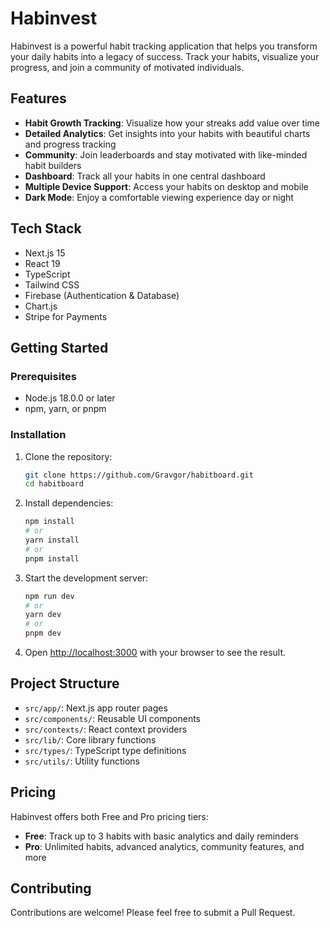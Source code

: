 # Habinvest

Habinvest is a powerful habit tracking application that helps you transform your daily habits into a legacy of success. Track your habits, visualize your progress, and join a community of motivated individuals.

## Features

- **Habit Growth Tracking**: Visualize how your streaks add value over time
- **Detailed Analytics**: Get insights into your habits with beautiful charts and progress tracking
- **Community**: Join leaderboards and stay motivated with like-minded habit builders
- **Dashboard**: Track all your habits in one central dashboard
- **Multiple Device Support**: Access your habits on desktop and mobile
- **Dark Mode**: Enjoy a comfortable viewing experience day or night

## Tech Stack

- Next.js 15
- React 19
- TypeScript
- Tailwind CSS
- Firebase (Authentication & Database)
- Chart.js
- Stripe for Payments

## Getting Started

### Prerequisites

- Node.js 18.0.0 or later
- npm, yarn, or pnpm

### Installation

1. Clone the repository:
   ```bash
   git clone https://github.com/Gravgor/habitboard.git
   cd habitboard
   ```

2. Install dependencies:
   ```bash
   npm install
   # or
   yarn install
   # or
   pnpm install
   ```

3. Start the development server:
   ```bash
   npm run dev
   # or
   yarn dev
   # or
   pnpm dev
   ```

4. Open [http://localhost:3000](http://localhost:3000) with your browser to see the result.

## Project Structure

- `src/app/`: Next.js app router pages
- `src/components/`: Reusable UI components
- `src/contexts/`: React context providers
- `src/lib/`: Core library functions
- `src/types/`: TypeScript type definitions
- `src/utils/`: Utility functions

## Pricing

Habinvest offers both Free and Pro pricing tiers:

- **Free**: Track up to 3 habits with basic analytics and daily reminders
- **Pro**: Unlimited habits, advanced analytics, community features, and more

## Contributing

Contributions are welcome! Please feel free to submit a Pull Request.

